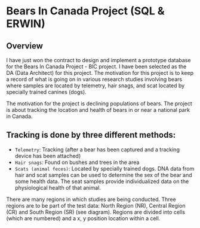 # Bears In Canada Project (SQL & ERWIN)

## Overview

I have just won the contract to design and implement a prototype database for the Bears In Canada Project - BIC project. I have been selected as the DA (Data Architect) for this project. The motivation for this project is to keep a record of what is going on in various research studies involving bears where samples are located by telemetry, hair snags, and scat located by specially trained canines (dogs).

The motivation for the project is declining populations of bears. The project is about tracking the location and health of bears in or near a national park in Canada. 
## **Tracking is done by three different methods:**
- `Telemetry`: Tracking (after a bear has been captured and a tracking device has been attached)
- `Hair snags`: Found on bushes and trees in the area
- `Scats (animal feces)`: Located by specially trained dogs. 
DNA data from hair and scat samples can be used to determine the sex of the bear and some health data. The seat samples provide individualized data on the physiological health of that animal.

There are many regions in which studies are being conducted. Three regions are to be part of the test data: North Region (NR), Central Region (CR) and South Region (SR) (see diagram).
Regions are divided into cells (which are numbered) and a x, y position location within a cell.
